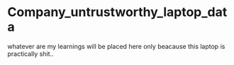 # Company_untrustworthy_laptop_data
whatever are my learnings will be placed here only beacause this laptop is practically shit..
